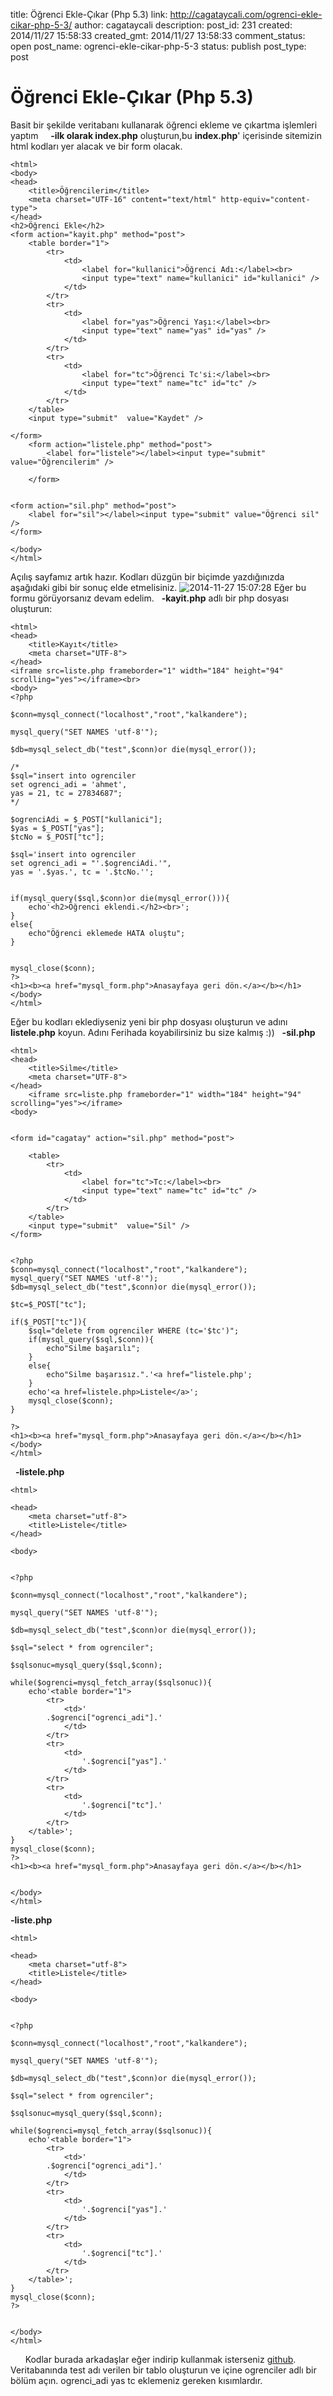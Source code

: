 title: Öğrenci Ekle-Çıkar (Php 5.3)
link: http://cagataycali.com/ogrenci-ekle-cikar-php-5-3/
author: cagataycali
description: 
post_id: 231
created: 2014/11/27 15:58:33
created_gmt: 2014/11/27 13:58:33
comment_status: open
post_name: ogrenci-ekle-cikar-php-5-3
status: publish
post_type: post

# Öğrenci Ekle-Çıkar (Php 5.3)

Basit bir şekilde veritabanı kullanarak öğrenci ekleme ve çıkartma işlemleri yaptım     **-**ilk olarak** index.php** oluşturun,bu **index.php**' içerisinde sitemizin html kodları yer alacak ve bir form olacak. 
    
    
    <html>
    <body>
    <head>
        <title>Öğrencilerim</title>
        <meta charset="UTF-16" content="text/html" http-equiv="content-type">
    </head>
    <h2>Öğrenci Ekle</h2>
    <form action="kayit.php" method="post">
        <table border="1">
            <tr>
                <td>
                    <label for="kullanici">Öğrenci Adı:</label><br>
                    <input type="text" name="kullanici" id="kullanici" />
                </td>
            </tr>
            <tr>
                <td>
                    <label for="yas">Öğrenci Yaşı:</label><br>
                    <input type="text" name="yas" id="yas" />
                </td>
            </tr>
            <tr>
                <td>
                    <label for="tc">Öğrenci Tc'si:</label><br>
                    <input type="text" name="tc" id="tc" />
                </td>
            </tr>
        </table>
        <input type="submit"  value="Kaydet" />
    
    </form>
        <form action="listele.php" method="post">
            <label for="listele"></label><input type="submit" value="Öğrencilerim" />
    
        </form>
    
    
    <form action="sil.php" method="post">
        <label for="sil"></label><input type="submit" value="Öğrenci sil" />
    </form>
    
    </body>
    </html>

Açılış sayfamız artık hazır. Kodları düzgün bir biçimde yazdığınızda aşağıdaki gibi bir sonuç elde etmelisiniz. ![2014-11-27 15:07:28](http://cagataycali.me/wp-content/uploads/2014/11/2014-11-27-150728.png) Eğer bu formu görüyorsanız devam edelim.   **-kayit.php** adlı bir php dosyası oluşturun: 
    
    
    <html>
    <head>
        <title>Kayıt</title>
        <meta charset="UTF-8">
    </head>
    <iframe src=liste.php frameborder="1" width="184" height="94" scrolling="yes"></iframe><br>
    <body>
    <?php
    
    $conn=mysql_connect("localhost","root","kalkandere");
    
    mysql_query("SET NAMES 'utf-8'");
    
    $db=mysql_select_db("test",$conn)or die(mysql_error());
    
    /*
    $sql="insert into ogrenciler
    set ogrenci_adi = 'ahmet',
    yas = 21, tc = 27834687";
    */
    
    $ogrenciAdi = $_POST["kullanici"];
    $yas = $_POST["yas"];
    $tcNo = $_POST["tc"];
    
    $sql='insert into ogrenciler
    set ogrenci_adi = "'.$ogrenciAdi.'",
    yas = '.$yas.', tc = '.$tcNo.'';
    
    
    if(mysql_query($sql,$conn)or die(mysql_error())){
        echo'<h2>Öğrenci eklendi.</h2><br>';
    }
    else{
        echo"Öğrenci eklemede HATA oluştu";
    }
    
    
    mysql_close($conn);
    ?>
    <h1><b><a href="mysql_form.php">Anasayfaya geri dön.</a></b></h1>
    </body>
    </html>

Eğer bu kodları eklediyseniz yeni bir php dosyası oluşturun ve adını **listele.php** koyun. Adını Ferihada koyabilirsiniz bu size kalmış :))   **-sil.php**
    
    
    <html>
    <head>
        <title>Silme</title>
        <meta charset="UTF-8">
    </head>
        <iframe src=liste.php frameborder="1" width="184" height="94" scrolling="yes"></iframe>
    <body>
    
    
    <form id="cagatay" action="sil.php" method="post">
    
        <table>
            <tr>
                <td>
                    <label for="tc">Tc:</label><br>
                    <input type="text" name="tc" id="tc" />
                </td>
            </tr>
        </table>
        <input type="submit"  value="Sil" />
    </form>
    
    
    <?php
    $conn=mysql_connect("localhost","root","kalkandere");
    mysql_query("SET NAMES 'utf-8'");
    $db=mysql_select_db("test",$conn)or die(mysql_error());
    
    $tc=$_POST["tc"];
    
    if($_POST["tc"]){
        $sql="delete from ogrenciler WHERE (tc='$tc')";
        if(mysql_query($sql,$conn)){
            echo"Silme başarılı";
        }
        else{
            echo"Silme başarısız.".'<a href="listele.php';
        }
        echo'<a href=listele.php>Listele</a>';
        mysql_close($conn);
    }
    
    ?>
    <h1><b><a href="mysql_form.php">Anasayfaya geri dön.</a></b></h1>
    </body>
    </html>
    

  **-listele.php**
    
    
    <html>
    
    <head>
        <meta charset="utf-8">
        <title>Listele</title>
    </head>
    
    <body>
    
    
    <?php
    
    $conn=mysql_connect("localhost","root","kalkandere");
    
    mysql_query("SET NAMES 'utf-8'");
    
    $db=mysql_select_db("test",$conn)or die(mysql_error());
    
    $sql="select * from ogrenciler";
    
    $sqlsonuc=mysql_query($sql,$conn);
    
    while($ogrenci=mysql_fetch_array($sqlsonuc)){
        echo'<table border="1">
            <tr>
                <td>'
            .$ogrenci["ogrenci_adi"].'
                </td>
            </tr>
            <tr>
                <td>
                    '.$ogrenci["yas"].'
                </td>
            </tr>
            <tr>
                <td>
                    '.$ogrenci["tc"].'
                </td>
            </tr>
        </table>';
    }
    mysql_close($conn);
    ?>
    <h1><b><a href="mysql_form.php">Anasayfaya geri dön.</a></b></h1>
    
    
    </body>
    </html>

**-liste.php**
    
    
    <html>
    
    <head>
        <meta charset="utf-8">
        <title>Listele</title>
    </head>
    
    <body>
    
    
    <?php
    
    $conn=mysql_connect("localhost","root","kalkandere");
    
    mysql_query("SET NAMES 'utf-8'");
    
    $db=mysql_select_db("test",$conn)or die(mysql_error());
    
    $sql="select * from ogrenciler";
    
    $sqlsonuc=mysql_query($sql,$conn);
    
    while($ogrenci=mysql_fetch_array($sqlsonuc)){
        echo'<table border="1">
            <tr>
                <td>'
            .$ogrenci["ogrenci_adi"].'
                </td>
            </tr>
            <tr>
                <td>
                    '.$ogrenci["yas"].'
                </td>
            </tr>
            <tr>
                <td>
                    '.$ogrenci["tc"].'
                </td>
            </tr>
        </table>';
    }
    mysql_close($conn);
    ?>
    
    
    </body>
    </html>

      Kodlar burada arkadaşlar eğer indirip kullanmak isterseniz [github](https://github.com/ccali14/PhpRep).       Veritabanında test adı verilen bir tablo oluşturun ve içine ogrenciler adlı bir bölüm açın. ogrenci_adi yas tc eklemeniz gereken kısımlardır.